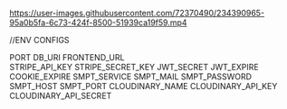 https://user-images.githubusercontent.com/72370490/234390965-95a0b5fa-6c73-424f-8500-51939ca19f59.mp4

//ENV CONFIGS

PORT 
DB_URI 
FRONTEND_URL  
STRIPE_API_KEY 
STRIPE_SECRET_KEY 
JWT_SECRET
JWT_EXPIRE
COOKIE_EXPIRE
SMPT_SERVICE 
SMPT_MAIL 
SMPT_PASSWORD 
SMPT_HOST 
SMPT_PORT 
CLOUDINARY_NAME
CLOUDINARY_API_KEY
CLOUDINARY_API_SECRET 

